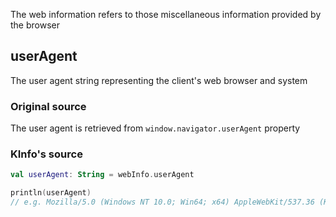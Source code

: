 The web information refers to those miscellaneous information provided by the browser

## userAgent

The user agent string representing the client's web browser and system

### Original source

The user agent is retrieved from `window.navigator.userAgent` property

### KInfo's source

```kotlin
val userAgent: String = webInfo.userAgent

println(userAgent)
// e.g. Mozilla/5.0 (Windows NT 10.0; Win64; x64) AppleWebKit/537.36 (KHTML, like Gecko) Chrome/141.0.0.0 Safari/537.36
```